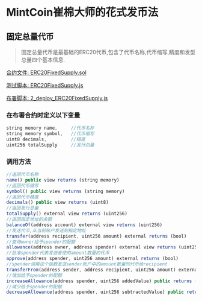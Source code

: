 # MintCoin崔棉大师的花式发币法

## 固定总量代币
> 固定总量代币是最基础的ERC20代币,包含了代币名称,代币缩写,精度和发型总量四个基本信息.

[合约文件: ERC20FixedSupply.sol](https://github.com/thedownup/MintCoin/blob/master/contracts/ERC20/ERC20FixedSupply.sol)

[测试脚本: ERC20FixedSupply.js](https://github.com/thedownup/MintCoin/blob/master/test/ERC20/ERC20FixedSupply.js)

[布署脚本: 2_deploy_ERC20FixedSupply.js](https://github.com/thedownup/MintCoin/blob/master/migrations/2_deploy_ERC20FixedSupply.js)

### 在布署合约时定义以下变量
```javascript
string memory name,     //代币名称
string memory symbol,   //代币缩写
uint8 decimals,         //精度
uint256 totalSupply     //发行总量
```
### 调用方法
```javascript
//返回代币名称
name() public view returns (string memory)
//返回代币缩写
symbol() public view returns (string memory)
//返回代币精度
decimals() public view returns (uint8)
//返回发行总量
totalSupply() external view returns (uint256)
//返回指定地址的余额
balanceOf(address account) external view returns (uint256)
//发送代币,从当前账户发送到指定地址
transfer(address recipient, uint256 amount) external returns (bool)
//查询owner给予spender的配额
allowance(address owner, address spender) external view returns (uint256)
//批准spender代表发送者使用amount数量的代币
approve(address spender, uint256 amount) external returns (bool)
//spender调用这个函数发送sender账户中的amount数量的代币给recipient
transferFrom(address sender, address recipient, uint256 amount) external returns (bool)
//增加给予spender的配额
increaseAllowance(address spender, uint256 addedValue) public returns (bool)
//减少给予spender的配额
decreaseAllowance(address spender, uint256 subtractedValue) public returns (bool)
```
